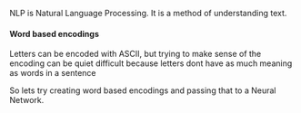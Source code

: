 NLP is Natural Language Processing.
It is a method of understanding text.

#### Word based encodings

Letters can be encoded with ASCII, but trying to make sense of the encoding can be quiet difficult because letters dont have as much meaning as words in a sentence

So lets try creating word based encodings and passing that to a Neural Network.